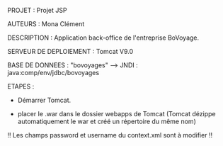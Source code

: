 PROJET : Projet JSP

AUTEURS : Mona
	      Clément


DESCRIPTION : Application back-office de l'entreprise BoVoyage.


SERVEUR DE DEPLOIEMENT : Tomcat V9.0

BASE DE DONNEES : "bovoyages" --> JNDI : java:comp/env/jdbc/bovoyages



ETAPES :


- Démarrer Tomcat.

- placer le .war dans le dossier webapps de Tomcat (Tomcat dézippe automatiquement le war et créé un répertoire du même nom)

!! Les champs password et username du context.xml sont à modifier !!